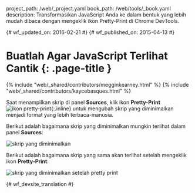 project_path: /web/_project.yaml
book_path: /web/tools/_book.yaml
description: Transformasikan JavaScript Anda ke dalam bentuk yang lebih mudah dibaca dengan mengeklik ikon Pretty-Print di Chrome DevTools.

{# wf_updated_on: 2016-02-21 #}
{# wf_published_on: 2015-04-13 #}

# Buatlah Agar JavaScript Terlihat Cantik {: .page-title }

{% include "web/_shared/contributors/megginkearney.html" %}
{% include "web/_shared/contributors/kaycebasques.html" %}

Saat menampilkan skrip di panel **Sources**, klik ikon **Pretty-Print**
![ikon pretty-print](imgs/prettyprint-icon.png){:.inline} 
untuk mengubah skrip yang diminimalkan menjadi format yang lebih terbaca-manusia.

Berikut adalah bagaimana skrip yang diminimalkan mungkin terlihat dalam panel **Sources**:

![skrip yang diminimalkan](imgs/pretty-print-off.jpg)

Berikut adalah bagaimana skrip yang sama akan terlihat setelah mengeklik ikon **Pretty-Print**:

![skrip yang diminimalkan setelah pretty print](imgs/pretty-print-on.jpg)


{# wf_devsite_translation #}
